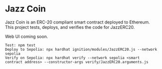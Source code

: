 # Jazz Coin

Jazz Coin is an ERC-20 compliant smart contract deployed to Ethereum. This project tests, deploys, and verifies the code for JazzERC20.

Web UI coming soon.

```
Test: npm test
Deploy to Sepolia: npx hardhat ignition/modules/JazzERC20.js --network sepolia
Verify on Sepolia: npx hardhat verify --network sepolia <smart contract address> --constructor-args verify/JazzERC20.arguments.js
```
